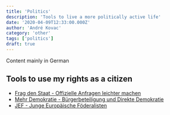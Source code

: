 ```yaml
---
title: 'Politics'
description: 'Tools to live a more politically active life'
date: '2020-04-09T12:33:00.000Z'
author: 'André Kovac'
category: 'other'
tags: ['politics']
draft: true
---
```


Content mainly in German

## Tools to use my rights as a citizen

- [Frag den Staat - Offizielle Anfragen leichter machen](https://fragdenstaat.de/kampagnen/lebensmittelkontrolle/app/)
- [Mehr Demokratie - Bürgerbeteiligung und Direkte Demokratie](https://www.mehr-demokratie.de/)
- [JEF - Junge Europäische Föderalisten](https://www.jef.de/)
